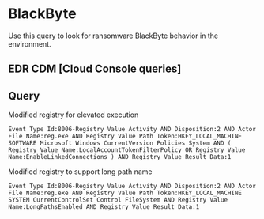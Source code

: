# BlackByte

Use this query to look for ransomware BlackByte behavior in the environment.

## EDR CDM [Cloud Console queries]

## Query

Modified registry for elevated execution
```
Event Type Id:8006-Registry Value Activity AND Disposition:2 AND Actor File Name:reg.exe AND Registry Value Path Token:HKEY_LOCAL_MACHINE SOFTWARE Microsoft Windows CurrentVersion Policies System AND ( Registry Value Name:LocalAccountTokenFilterPolicy OR Registry Value Name:EnableLinkedConnections ) AND Registry Value Result Data:1

```

Modified registry to support long path name

```
Event Type Id:8006-Registry Value Activity AND Disposition:2 AND Actor File Name:reg.exe AND Registry Value Path Token:HKEY_LOCAL_MACHINE SYSTEM CurrentControlSet Control FileSystem AND Registry Value Name:LongPathsEnabled AND Registry Value Result Data:1

```
